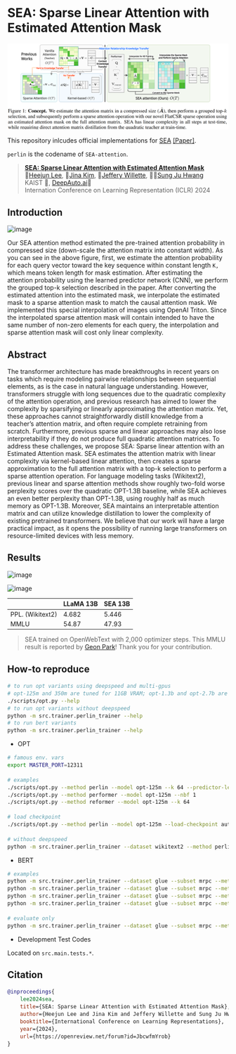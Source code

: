 # SEA: Sparse Linear Attention with Estimated Attention Mask

![](doc/figure1.png)

This repository inlcudes official implementations for [SEA](https://openreview.net/forum?id=JbcwfmYrob) [[Paper]](https://openreview.net/pdf?id=JbcwfmYrob).

`perlin` is the codename of `SEA-attention`.

> **[SEA: Sparse Linear Attention with Estimated Attention Mask](https://openreview.net/forum?id=JbcwfmYrob)**<br>
> :school:[Heejun Lee](https://github.com/gmlwns2000), :school:[Jina Kim](https://www.linkedin.com/in/jina-kaist-cs-undergrad/), :school:[Jeffery Willette](https://jeffwillette.github.io/), :school::robot:[Sung Ju Hwang](http://www.sungjuhwang.com/) <br>
> KAIST :school:, [DeepAuto.ai](http://deepauto.ai/):robot:<br>
> Internation Conference on Learning Representation (ICLR) 2024

## Introduction

![image](https://github.com/gmlwns2000/sea-attention/assets/4879345/8c415c0e-b9d5-4822-bd6a-12605d30b3f9)

Our SEA attention method estimated the pre-trained attention probability in compressed size (down-scale the attention matrix into constant width). 
As you can see in the above figure, first, we estimate the attention probability for each query vector toward the key sequence within constant length `K,` which means token length for mask estimation. 
After estimating the attention probability using the learned predictor network (CNN), we perform the grouped top-k selection described in the paper. 
After converting the estimated attention into the estimated mask, we interpolate the estimated mask to a sparse attention mask to match the causal attention mask. 
We implemented this special interpolation of images using OpenAI Triton. 
Since the interpolated sparse attention mask will contain intended to have the same number of non-zero elements for each query, the interpolation and sparse attention mask will cost only linear complexity.

## Abstract

The transformer architecture has made breakthroughs in recent years on tasks which require modeling pairwise relationships between sequential elements, as is the case in natural language understanding. However, transformers struggle with long sequences due to the quadratic complexity of the attention operation, and previous research has aimed to lower the complexity by sparsifying or linearly approximating the attention matrix. Yet, these approaches cannot straightforwardly distill knowledge from a teacher’s attention matrix, and often require complete retraining from scratch. Furthermore, previous sparse and linear approaches may also lose interpretability if they do not produce full quadratic attention matrices. To address these challenges, we propose SEA: Sparse linear attention with an Estimated Attention mask. SEA estimates the attention matrix with linear complexity via kernel-based linear attention, then creates a sparse approximation to the full attention matrix with a top-k selection to perform a sparse attention operation. For language modeling tasks (Wikitext2), previous linear and sparse attention methods show roughly two-fold worse perplexity scores over the quadratic OPT-1.3B baseline, while SEA achieves an even better perplexity than OPT-1.3B, using roughly half as much memory as OPT-1.3B. Moreover, SEA maintains an interpretable attention matrix and can utilize knowledge distillation to lower the complexity of existing pretrained transformers. We believe that our work will have a large practical impact, as it opens the possibility of running large transformers on resource-limited devices with less memory.

## Results

![image](https://github.com/gmlwns2000/sea-attention/assets/4879345/1573f9be-51b7-4084-8b88-1a802b9b7e45)

![image](https://github.com/gmlwns2000/sea-attention/assets/4879345/bcf11f2b-b88c-4e46-89c7-277017747446)

|      | LLaMA 13B | SEA 13B |
|------|-----------|---------|
| PPL. (Wikitext2) | 4.682     | 5.446   |
| MMLU | 54.87 | 47.93 |
> SEA trained on OpenWebText with 2,000 optimizer steps. This MMLU result is reported by [Geon Park](https://scholar.google.co.kr/citations?user=aJu-QCsAAAAJ&hl=ko)! Thank you for your contribution.

## How-to reproduce

```sh 
# to run opt variants using deepspeed and multi-gpus
# opt-125m and 350m are tuned for 11GB VRAM; opt-1.3b and opt-2.7b are tuned for 24GB VRAM;
./scripts/opt.py --help
# to run opt variants without deepspeed
python -m src.trainer.perlin_trainer --help
# to run bert variants
python -m src.trainer.perlin_trainer --help
```

- OPT
```sh
# famous env. vars
export MASTER_PORT=12311

# examples
./scripts/opt.py --method perlin --model opt-125m --k 64 --predictor-legnth 256 --nbf 8
./scripts/opt.py --method performer --model opt-125m --nbf 1
./scripts/opt.py --method reformer --model opt-125m --k 64

# load checkpoint
./scripts/opt.py --method perlin --model opt-125m --load-checkpoint auto

# without deepspeed
python -m src.trainer.perlin_trainer --dataset wikitext2 --method perlin --model opt-125m
```

- BERT
```sh
# examples
python -m src.trainer.perlin_trainer --dataset glue --subset mrpc --method perlin --k 64 --perdictor-length 128 --performer-nb-feature-factor 1
python -m src.trainer.perlin_trainer --dataset glue --subset mrpc --method performer --performer-nb-feature-factor 1
python -m src.trainer.perlin_trainer --dataset glue --subset mrpc --method reformer --k 64
python -m src.trainer.perlin_trainer --dataset glue --subset mrpc --method none

# evaluate only
python -m src.trainer.perlin_trainer --dataset glue --subset mrpc --method none --eval
```

- Development Test Codes

Located on `src.main.tests.*`.

## Citation

```BibTeX
@inproceedings{
    lee2024sea,
    title={SEA: Sparse Linear Attention with Estimated Attention Mask},
    author={Heejun Lee and Jina Kim and Jeffery Willette and Sung Ju Hwang},
    booktitle={International Conference on Learning Representations},
    year={2024},
    url={https://openreview.net/forum?id=JbcwfmYrob}
}
```
